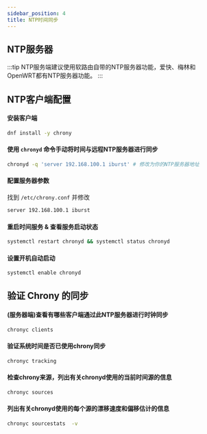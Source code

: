 ```yaml
---
sidebar_position: 4
title: NTP时间同步
---
```


## NTP服务器

:::tip
NTP服务端建议使用软路由自带的NTP服务器功能，爱快、梅林和OpenWRT都有NTP服务器功能。
:::

## NTP客户端配置

#### 安装客户端
```bash
dnf install -y chrony
```

#### 使用 `chronyd` 命令手动将时间与远程NTP服务器进行同步

```bash
chronyd -q 'server 192.168.100.1 iburst' # 修改为你的NTP服务器地址
```

#### 配置服务器参数

找到 `/etc/chrony.conf` 并修改

```bash title="/etc/chrony.conf"
server 192.168.100.1 iburst
```

#### 重启时间服务 & 查看服务启动状态

```bash
systemctl restart chronyd && systemctl status chronyd
```

#### 设置开机自动启动

```bash
systemctl enable chronyd
```

## 验证 Chrony 的同步

#### (服务器端)查看有哪些客户端通过此NTP服务器进行时钟同步

```bash
chronyc clients
```

#### 验证系统时间是否已使用chrony同步

```bash
chronyc tracking
```

#### 检查chrony来源，列出有关chronyd使用的当前时间源的信息

```bash
chronyc sources
```

#### 列出有关chronyd使用的每个源的漂移速度和偏移估计的信息

```bash
chronyc sourcestats  -v
```